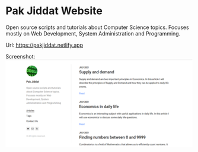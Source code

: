 # Pak Jiddat Website

Open source scripts and tutorials about Computer Science topics. Focuses mostly on Web Development, System Administration and Programming.

Url: https://pakjiddat.netlify.app

Screenshot: ![Website Screenshot](./static/screenshot.png)
